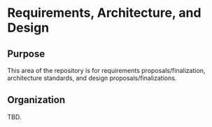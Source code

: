 # Requirements, Architecture, and Design

## Purpose

This area of the repository is for requirements proposals/finalization, architecture standards, and design proposals/finalizations.

## Organization

TBD.  

